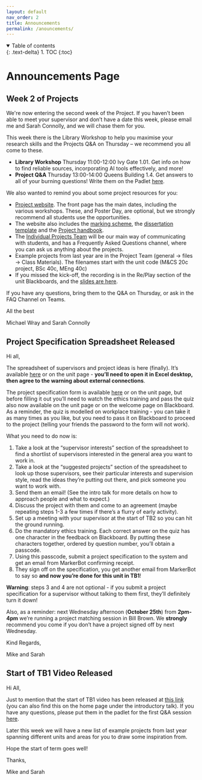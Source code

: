```yaml
---
layout: default
nav_order: 2
title: Announcements
permalink: /anouncements/
---
```


<details open markdown="block">
<summary>
Table of contents
</summary>
{: .text-delta}
1. TOC
{:toc}
</details>

# Announcements Page


## Week 2 of Projects

We're now entering the second week of the Project.  If you haven’t been able to meet your supervisor and don’t have a date this week, please email me and Sarah Connolly, and we will chase them for you. 

This week there is the Library Workshop to help you maximise your research skills and the Projects Q&A on Thursday – we recommend you all come to these. 
* **Library Workshop** Thursday 11:00-12:00 Ivy Gate 1.01. Get info on how to find reliable sources, incorporating AI tools effectively, and more!
* **Project Q&A** Thursday 13:00-14:00 Queens Building 1.4. Get answers to all of your burning questions! Write them on the Padlet [here](https://uob.padlet.org/michaelwray1/individual-projects-23-24-q-a-3-6in1lwfinnzesipq).

 

We also wanted to remind you about some project resources for you:

 

* [Project website](https://cs-uob-individual-project.github.io/).  The front page has the main dates, including the various workshops.  These, and Poster Day, are optional, but we strongly recommend all students use the opportunities.
* The website also includes the [marking scheme](https://cs-uob-individual-project.github.io/handbook/#mark-scheme), the [dissertation template](https://cs-uob-individual-project.github.io/assessment/#latex-dissertation-template) and the [Project handbook](https://cs-uob-individual-project.github.io/handbook/).
* The [Individual Projects Team](https://teams.microsoft.com/l/team/19%3aSU5HfuaMqsyIqoDSgjTgrmYLAWHKGbNfamySiYADjI01%40thread.tacv2/conversations?groupId=1b63f256-c976-4dcf-8dbf-a0fc4d6bcb49&tenantId=b2e47f30-cd7d-4a4e-a5da-b18cf1a4151b) will be our main way of communicating with students, and has a Frequently Asked Questions channel, where you can ask us anything about the projects. 
* Example projects from last year are in the Project Team (general -> files -> Class Materials).  The filenames start with the unit code (M&CS 20c project, BSc 40c, MEng 40c)
* If you missed the kick-off, the recording is in the Re/Play section of the unit Blackboards, and the [slides are here](https://uob.sharepoint.com/:b:/r/teams/grp-cs-individual-projects-20232024/Class%20Materials/kick-off.pdf?csf=1&web=1&e=3ig3kj). 
 

If you have any questions, bring them to the Q&A on Thursday, or ask in the FAQ Channel on Teams.


All the best

 
Michael Wray and Sarah Connolly


## Project Specification Spreadsheet Released

Hi all,

The spreadsheet of supervisors and project ideas is here (finally). It’s available [here](https://uob-my.sharepoint.com/:x:/g/personal/fz19826_bristol_ac_uk/ESYKQgOA6MdCsfNr39lHq3EBKwArGEpOKmuXcMnjjfT3sQ) or on the unit page - **you’ll need to open it in Excel desktop, then agree to the warning about external connections**.

The project specification form is available [here](https://forms.office.com/Pages/ResponsePage.aspx?id=MH_ksn3NTkql2rGM8aQVG1XIgcXxY4VKmVom51Cg1JBUQzhDVVRYTEhKQkFaSlNNNVAzVjJIUFU1Ti4u) or on the unit page, but before filling it out you’ll need to watch the ethics training and pass the quiz also now available on the unit page or on the welcome page on Blackboard. As a reminder, the quiz is modelled on workplace training - you can take it as many times as you like, but you need to pass it on Blackboard to proceed to the project (telling your friends the password to the form will not work). 

What you need to do now is:
1. Take a look at the “supervisor interests” section of the spreadsheet to find a shortlist of supervisors interested in the general area you want to work in.
2. Take a look at the “suggested projects” section of the spreadsheet to look up those supervisors, see their particular interests and supervision style, read the ideas they’re putting out there, and pick someone you want to work with.
3. Send them an email! (See the intro talk for more details on how to approach people and what to expect.)
4. Discuss the project with them and come to an agreement (maybe repeating steps 1-3 a few times if there’s a flurry of early activity).
5. Set up a meeting with your supervisor at the start of TB2 so you can hit the ground running.
6. Do the mandatory ethics training. Each correct answer on the quiz has one character in the feedback on Blackboard. By putting these characters together, ordered by question number, you’ll obtain a passcode.
7. Using this passcode, submit a project specification to the system and get an email from MarkerBot confirming receipt.
8. They sign off on the specification, you get another email from MarkerBot to say so **and now you’re done for this unit in TB1**!

**Warning**: steps 3 and 4 are not optional - if you submit a project specification for a supervisor without talking to them first, they’ll definitely turn it down!

Also, as a reminder: next Wednesday afternoon (**October 25th**) from **2pm-4pm** we’re running a project matching session in Bill Brown. We **strongly** recommend you come if you don’t have a project signed off by next Wednesday.

Kind Regards,

Mike and Sarah


## Start of TB1 Video Released

Hi All,

Just to mention that the start of TB1 video has been released at [this link]() (you can also find this on the home page under the introductory talk). If you have any questions, please put them in the padlet for the first Q&A session [here](https://uob.padlet.org/michaelwray1/individual-projects-23-24-q-a-1-hpsbiporpnr7eezo).

Later this week we will have a new list of example projects from last year spanning different units and areas for you to draw some inspiration from.

Hope the start of term goes well!

Thanks,

Mike and Sarah
